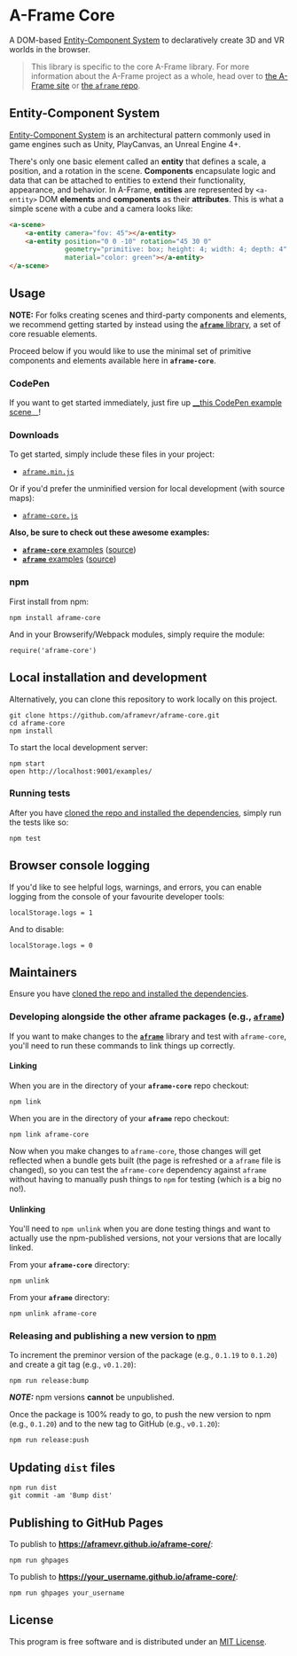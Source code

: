 # A-Frame Core

A DOM-based [Entity-Component System](https://en.wikipedia.org/wiki/Entity_component_system) to declaratively create 3D and VR worlds in the browser.

> This library is specific to the core A-Frame library. For more information about the A-Frame project as a whole, head over to [the A-Frame site](https://aframe.io) or [the `aframe` repo](https://github.com/aframevr/aframe/).

## Entity-Component System

[Entity-Component System](https://en.wikipedia.org/wiki/Entity_component_system) is an architectural pattern commonly used in game engines such as Unity, PlayCanvas, an Unreal Engine 4+.

There's only one basic element called an **entity** that defines a scale, a position, and a rotation in the scene. **Components** encapsulate logic and data that can be attached to entities to extend their functionality, appearance, and behavior. In A-Frame, **entities** are represented by `<a-entity>` DOM __elements__ and **components** as their __attributes__. This is what a simple scene with a cube and a camera looks like:

```html
<a-scene>
    <a-entity camera="fov: 45"></a-entity>
    <a-entity position="0 0 -10" rotation="45 30 0"
              geometry="primitive: box; height: 4; width: 4; depth: 4"
              material="color: green"></a-entity>
</a-scene>
```

## Usage

__NOTE:__ For folks creating scenes and third-party components and elements, we recommend getting started by instead using the [__`aframe`__ library](https://github.com/aframevr/aframe/), a set of core resuable elements.

Proceed below if you would like to use the minimal set of primitive components and elements available here in __`aframe-core`__.

### CodePen

If you want to get started immediately, just fire up [__this CodePen example scene](http://codepen.io/team/mozvr/pen/df736964b5ee14288a18199d4e27afe3?editors=100)__!

### Downloads

To get started, simply include these files in your project:

* [`aframe.min.js`](https://aframevr.github.io/aframe/dist/aframe.min.js)

Or if you'd prefer the unminified version for local development (with source maps):

* [`aframe-core.js`](dist/aframe-core.js)

__Also, be sure to check out these awesome examples:__

* [__`aframe-core`__ examples](https://aframevr.github.io/aframe-core/examples/) ([source](https://github.com/aframevr/aframe-core/tree/master/examples/))
* [__`aframe`__ examples](https://aframevr.github.io/aframe/examples/) ([source](https://github.com/aframevr/aframe/tree/master/examples/))

### npm

First install from npm:

    npm install aframe-core

And in your Browserify/Webpack modules, simply require the module:

    require('aframe-core')

## Local installation and development

Alternatively, you can clone this repository to work locally on this project.

    git clone https://github.com/aframevr/aframe-core.git
    cd aframe-core
    npm install

To start the local development server:

    npm start
    open http://localhost:9001/examples/

### Running tests

After you have [cloned the repo and installed the dependencies](#local-installation-and-development), simply run the tests like so:

    npm test

## Browser console logging

If you'd like to see helpful logs, warnings, and errors, you can enable logging from the console of your favourite developer tools:

    localStorage.logs = 1

And to disable:

    localStorage.logs = 0

## Maintainers

Ensure you have [cloned the repo and installed the dependencies](#local-installation-and-development).

### Developing alongside the other aframe packages (e.g., [`aframe`](https://github.com/aframevr/aframe/))

If you want to make changes to the [__`aframe`__](https://github.com/aframevr/aframe/) library and test with `aframe-core`, you'll need to run these commands to link things up correctly.

#### Linking

When you are in the directory of your __`aframe-core`__ repo checkout:

    npm link

When you are in the directory of your __`aframe`__ repo checkout:

    npm link aframe-core

Now when you make changes to `aframe-core`, those changes will get reflected when a bundle gets built (the page is refreshed or a `aframe` file is changed), so you can test the `aframe-core` dependency against `aframe` without having to manually push things to `npm` for testing (which is a big no no!).

#### Unlinking

You'll need to `npm unlink` when you are done testing things and want to actually use the npm-published versions, not your versions that are locally linked.

From your __`aframe-core`__ directory:

    npm unlink

From your __`aframe`__ directory:

    npm unlink aframe-core

### Releasing and publishing a new version to [npm](https://www.npmjs.com/)

To increment the preminor version of the package (e.g., `0.1.19` to `0.1.20`) and create a git tag (e.g., `v0.1.20`):

    npm run release:bump

___NOTE:___ npm versions __cannot__ be unpublished.

Once the package is 100% ready to go, to push the new version to npm (e.g., `0.1.20`) and to the new tag to GitHub (e.g., `v0.1.20`):

    npm run release:push

## Updating `dist` files

    npm run dist
    git commit -am 'Bump dist'

## Publishing to GitHub Pages

To publish to __https://aframevr.github.io/aframe-core/__:

    npm run ghpages

To publish to __https://your_username.github.io/aframe-core/__:

    npm run ghpages your_username

## License

This program is free software and is distributed under an [MIT License](LICENSE).
